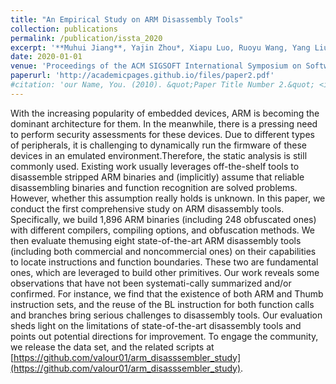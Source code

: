 ```yaml
---
title: "An Empirical Study on ARM Disassembly Tools"
collection: publications
permalink: /publication/issta_2020
excerpt: '**Muhui Jiang**, Yajin Zhou*, Xiapu Luo, Ruoyu Wang, Yang Liu, Kui Ren'
date: 2020-01-01
venue: 'Proceedings of the ACM SIGSOFT International Symposium on Software Testing and Analysis (**ISSTA 2020 **)'
paperurl: 'http://academicpages.github.io/files/paper2.pdf'
#citation: 'our Name, You. (2010). &quot;Paper Title Number 2.&quot; <i>Journal 1</i>. 1(2).'
---
```



With the increasing popularity of embedded devices, ARM is becoming the dominant architecture for them. In the meanwhile, there is a pressing need to perform security assessments for these devices. Due to different types of peripherals, it is challenging to dynamically run the firmware of these devices in an emulated environment.Therefore, the static analysis is still commonly used. Existing work usually leverages off-the-shelf tools to disassemble stripped ARM binaries and (implicitly) assume that reliable disassembling binaries and function recognition are solved problems. However, whether this assumption really holds is unknown.
In  this  paper,  we  conduct  the  first  comprehensive  study  on ARM disassembly tools. Specifically, we build 1,896 ARM binaries (including 248 obfuscated ones) with different compilers, compiling options, and obfuscation methods. We then evaluate themusing eight state-of-the-art ARM disassembly tools (including both commercial and noncommercial ones) on their capabilities to locate instructions and function boundaries. These two are fundamental ones, which are leveraged to build other primitives. Our work  reveals  some  observations  that  have  not  been  systemati-cally summarized and/or confirmed. For instance, we find that the existence of both ARM and Thumb instruction sets, and the reuse of the BL instruction for both function calls and branches bring serious challenges to disassembly tools. Our evaluation sheds light on the limitations of state-of-the-art disassembly tools and points out potential directions for improvement. To engage the community,  we  release  the  data  set,  and  the  related  scripts  at [https://github.com/valour01/arm_disasssembler_study](https://github.com/valour01/arm_disasssembler_study).

